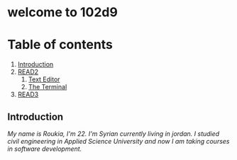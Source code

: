 # welcome to 102d9
# Table of contents
1. [Introduction](#introduction)
2. [READ2](#paragraph1)
    1. [Text Editor ](#subparagraph1)
    2. [The Terminal](#subparagraph2)
3. [READ3](#paragraph2)

##  Introduction <a name="introduction"></a>

*My name is Roukia, I'm 22.
I'm Syrian currently living in jordan.
I studied civil engineering in Applied Science University and now I am taking courses in software development.*






